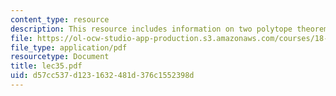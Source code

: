 ```yaml
---
content_type: resource
description: This resource includes information on two polytope theorem.
file: https://ol-ocw-studio-app-production.s3.amazonaws.com/courses/18-315-combinatorial-theory-introduction-to-graph-theory-extremal-and-enumerative-combinatorics-spring-2005/d57cc537d1231632481d376c1552398d_lec35.pdf
file_type: application/pdf
resourcetype: Document
title: lec35.pdf
uid: d57cc537-d123-1632-481d-376c1552398d
---
```

